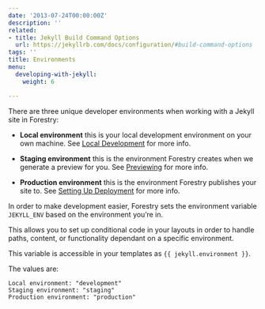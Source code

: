 ```yaml
---
date: '2013-07-24T00:00:00Z'
description: ''
related:
- title: Jekyll Build Command Options
  url: https://jekyllrb.com/docs/configuration/#build-command-options
tags: ''
title: Environments
menu:
  developing-with-jekyll:
    weight: 6

---
```

There are three unique developer environments when working with a Jekyll site in Forestry:

* **Local environment** this is your local development environment on your own machine. See [Local Development](/docs/developing-with-jekyll/local-development) for more info.

* **Staging environment** this is the environment Forestry creates when we generate a preview for you. See [Previewing](/docs/deployment-and-management/previewing) for more info.

* **Production environment** this is the environment Forestry publishes your site to. See [Setting Up Deployment](/docs/deployment-and-management/setting-up-deployment) for more info.

In order to make development easier, Forestry sets the environment variable `JEKYLL_ENV` based on the environment you’re in.

This allows you to set up conditional code in your layouts in order to handle paths, content, or functionality dependant on a specific environment.

This variable is accessible in your templates as `{{ jekyll.environment }}`.

The values are:

```
Local environment: "development"
Staging environment: "staging"
Production environment: "production"

```